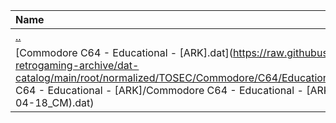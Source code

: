 |Name|Size|
|:---|---:|
|[..](../index.html)|DIR|
|[Commodore C64 - Educational - [ARK].dat](https://raw.githubusercontent.com/open-retrogaming-archive/dat-catalog/main/root/normalized/TOSEC/Commodore/C64/Educational/[ARK]/Commodore C64 - Educational - [ARK]/Commodore C64 - Educational - [ARK] (TOSEC-v2022-04-18_CM).dat)|1275|
